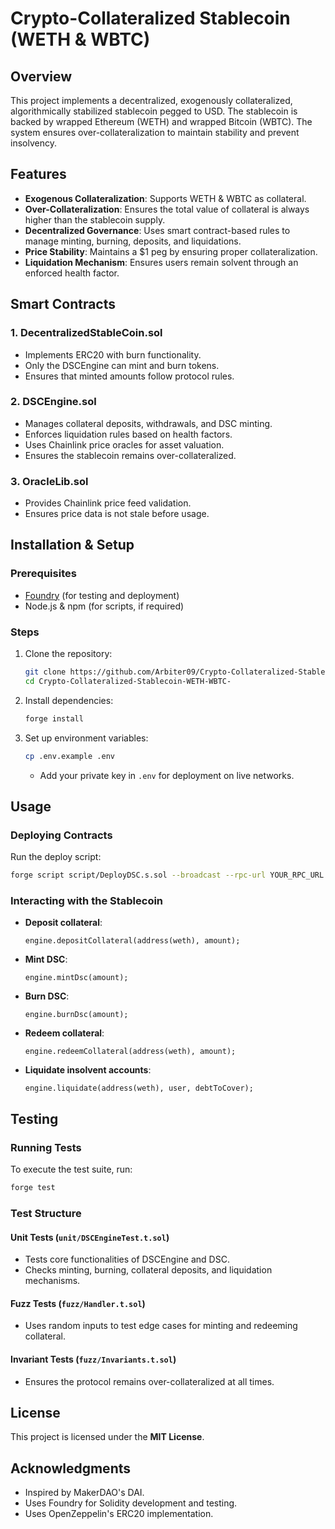 # Crypto-Collateralized Stablecoin (WETH & WBTC)

## Overview

This project implements a decentralized, exogenously collateralized, algorithmically stabilized stablecoin pegged to USD. The stablecoin is backed by wrapped Ethereum (WETH) and wrapped Bitcoin (WBTC). The system ensures over-collateralization to maintain stability and prevent insolvency.

## Features

- **Exogenous Collateralization**: Supports WETH & WBTC as collateral.
- **Over-Collateralization**: Ensures the total value of collateral is always higher than the stablecoin supply.
- **Decentralized Governance**: Uses smart contract-based rules to manage minting, burning, deposits, and liquidations.
- **Price Stability**: Maintains a $1 peg by ensuring proper collateralization.
- **Liquidation Mechanism**: Ensures users remain solvent through an enforced health factor.

## Smart Contracts

### 1. **DecentralizedStableCoin.sol**

- Implements ERC20 with burn functionality.
- Only the DSCEngine can mint and burn tokens.
- Ensures that minted amounts follow protocol rules.

### 2. **DSCEngine.sol**

- Manages collateral deposits, withdrawals, and DSC minting.
- Enforces liquidation rules based on health factors.
- Uses Chainlink price oracles for asset valuation.
- Ensures the stablecoin remains over-collateralized.

### 3. **OracleLib.sol**

- Provides Chainlink price feed validation.
- Ensures price data is not stale before usage.

## Installation & Setup

### Prerequisites

- [Foundry](https://book.getfoundry.sh/getting-started/installation) (for testing and deployment)
- Node.js & npm (for scripts, if required)

### Steps

1. Clone the repository:
   ```sh
   git clone https://github.com/Arbiter09/Crypto-Collateralized-Stablecoin-WETH-WBTC-.git
   cd Crypto-Collateralized-Stablecoin-WETH-WBTC-
   ```
2. Install dependencies:
   ```sh
   forge install
   ```
3. Set up environment variables:
   ```sh
   cp .env.example .env
   ```
   - Add your private key in `.env` for deployment on live networks.

## Usage

### Deploying Contracts

Run the deploy script:

```sh
forge script script/DeployDSC.s.sol --broadcast --rpc-url YOUR_RPC_URL
```

### Interacting with the Stablecoin

- **Deposit collateral**:
  ```solidity
  engine.depositCollateral(address(weth), amount);
  ```
- **Mint DSC**:
  ```solidity
  engine.mintDsc(amount);
  ```
- **Burn DSC**:
  ```solidity
  engine.burnDsc(amount);
  ```
- **Redeem collateral**:
  ```solidity
  engine.redeemCollateral(address(weth), amount);
  ```
- **Liquidate insolvent accounts**:
  ```solidity
  engine.liquidate(address(weth), user, debtToCover);
  ```

## Testing

### Running Tests

To execute the test suite, run:

```sh
forge test
```

### Test Structure

#### **Unit Tests** (`unit/DSCEngineTest.t.sol`)

- Tests core functionalities of DSCEngine and DSC.
- Checks minting, burning, collateral deposits, and liquidation mechanisms.

#### **Fuzz Tests** (`fuzz/Handler.t.sol`)

- Uses random inputs to test edge cases for minting and redeeming collateral.

#### **Invariant Tests** (`fuzz/Invariants.t.sol`)

- Ensures the protocol remains over-collateralized at all times.

## License

This project is licensed under the **MIT License**.

## Acknowledgments

- Inspired by MakerDAO's DAI.
- Uses Foundry for Solidity development and testing.
- Uses OpenZeppelin's ERC20 implementation.

